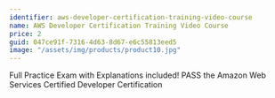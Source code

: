 ```yaml
---
identifier: aws-developer-certification-training-video-course
name: AWS Developer Certification Training Video Course
price: 2
guid: 047ce91f-7316-4d63-8d67-e6c55813eed5
image: "/assets/img/products/product10.jpg"
---
```


Full Practice Exam with Explanations included! PASS the Amazon Web Services Certified Developer Certification